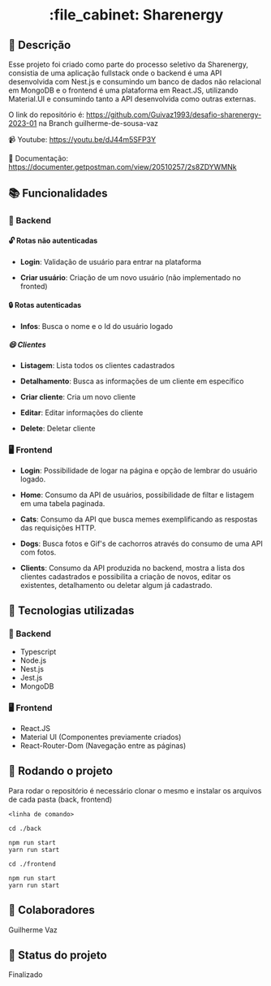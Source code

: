 <h1 align="center"> :file_cabinet: Sharenergy </h1>

## :memo: Descrição

Esse projeto foi criado como parte do processo seletivo da Sharenergy, consistia de uma aplicação fullstack onde o backend é uma API desenvolvida com Nest.js e consumindo um banco de dados não relacional em MongoDB e o frontend é uma plataforma em React.JS, utilizando Material.UI e consumindo tanto a API desenvolvida como outras externas.

O link do repositório é: https://github.com/Guivaz1993/desafio-sharenergy-2023-01 na Branch guilherme-de-sousa-vaz

:video_camera: Youtube: https://youtu.be/dJ44m5SFP3Y

:bookmark_tabs: Documentação: https://documenter.getpostman.com/view/20510257/2s8ZDYWMNk

## :books: Funcionalidades

###  :floppy_disk: Backend

#### :unlock: Rotas não autenticadas

- <b>Login</b>: Validação de usuário para entrar na plataforma

- <b>Criar usuário</b>: Criação de um novo usuário (não implementado no fronted)

#### :lock: Rotas autenticadas

- <b>Infos</b>: Busca o nome e o Id do usuário logado

##### :smile:	Clientes

- <b>Listagem</b>: Lista todos os clientes cadastrados

- <b>Detalhamento</b>: Busca as informações de um cliente em específico

- <b>Criar cliente</b>: Cria um novo cliente

- <b>Editar</b>: Editar informações do cliente

- <b>Delete</b>: Deletar cliente

### :desktop_computer: Frontend

- <b>Login</b>: Possibilidade de logar na página e opção de lembrar do usuário logado.

- <b>Home</b>: Consumo da API de usuários, possibilidade de filtar e listagem em uma tabela paginada.

- <b>Cats</b>: Consumo da API que busca memes exemplificando as respostas das requisições HTTP.

- <b>Dogs</b>: Busca fotos e Gif's de cachorros através do consumo de uma API com fotos.

- <b>Clients</b>: Consumo da API produzida no backend, mostra a lista dos clientes cadastrados e possibilita a criação de novos, editar os existentes, detalhamento ou deletar algum já cadastrado.


## :wrench: Tecnologias utilizadas

###  :floppy_disk: Backend

- Typescript
- Node.js
- Nest.js
- Jest.js
- MongoDB

### :desktop_computer: Frontend

- React.JS
- Material UI (Componentes previamente criados)
- React-Router-Dom (Navegação entre as páginas)

## :rocket: Rodando o projeto

Para rodar o repositório é necessário clonar o mesmo e instalar os arquivos de cada pasta (back, frontend)

```
<linha de comando>

cd ./back

npm run start
yarn run start

cd ./frontend

npm run start
yarn run start
```

## :handshake: Colaboradores

Guilherme Vaz

## :dart: Status do projeto

Finalizado
